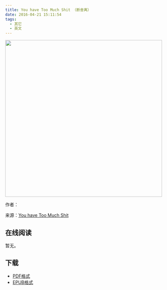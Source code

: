 ```yaml
---
title: You have Too Much Shit （断舍离）
date: 2016-04-21 15:11:54
tags:
  - 其它
  - 英文
---
```


<img src='http://youhavetoomuchshit.com/images/yhtms.png' width='500' />

作者：

来源：[You have Too Much Shit](http://youhavetoomuchshit.com/)

<!--more-->

## 在线阅读 ##

暂无。

## 下载 ##

+ [PDF格式](http://youhavetoomuchshit.com/download/You_Have_Too_Much_Shit.pdf)
+ [EPUB格式](http://youhavetoomuchshit.com/download/You_Have_Too_Much_Shit.epub)
